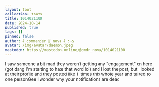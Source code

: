 ```yaml
---
layout: toot
collection: toots
title: 1014021100
date: 2024-10-14
published: true
tags: []
pinned: false
author: ⸸ commander ░ nova ⸸ :~$
avatar: /img/avatar/daemon.jpeg
mastodon: https://mastodon.online/@cmdr_nova/1014021100
---
```


I saw someone a bit mad they weren't getting any "engagement" on here (got dang I'm starting to hate that word lol) and I lost the post, but I looked at their profile and they posted like 11 times this whole year and talked to one personGee I wonder why your notifications are dead
